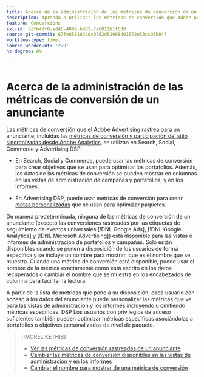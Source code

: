 ```yaml
---
title: Acerca de la administración de las métricas de conversión de un anunciante
description: Aprenda a utilizar las métricas de conversión que Adobe Advertising rastrea para un anunciante.
feature: Conversions
exl-id: 8cfb4df8-ed48-4809-b383-7a6011b1f530
source-git-commit: 67fe8581832dc0762d62908d01672e53cc95b847
workflow-type: tm+mt
source-wordcount: '279'
ht-degree: 0%

---
```


# Acerca de la administración de las métricas de conversión de un anunciante

Las métricas de [conversión](/help/search-social-commerce/glossary.md#c-d) que el Adobe Advertising rastrea para un anunciante, incluidas las [métricas de conversión y participación del sitio sincronizadas desde Adobe Analytics](/help/integrations/analytics/analytics-data-in-advertising.md), se utilizan en Search, Social, Commerce y Advertising DSP.

* En Search, Social y Commerce, puede usar las métricas de conversión para crear objetivos que se usan para optimizar los portafolios. Además, los datos de las métricas de conversión se pueden mostrar en columnas en las vistas de administración de campañas y portafolios, y en los informes.

* En Advertising DSP, puede usar métricas de conversión para crear [metas personalizadas](/help/dsp/optimization/custom-goal.md) que se usan para optimizar paquetes.

De manera predeterminada, ninguna de las métricas de conversión de un anunciante (excepto las conversiones rastreadas por las etiquetas de seguimiento de eventos universales [!DNL Google Ads], [!DNL Google Analytics] y [!DNL Microsoft Advertising]) está disponible para las vistas e informes de administración de portafolios y campañas. Solo están disponibles cuando se ponen a disposición de los usuarios de forma específica y se incluye un nombre para mostrar, que es el nombre que se muestra. Cuando una métrica de conversión está disponible, puede usar el nombre de la métrica exactamente como está escrito en los datos recuperados o cambiar el nombre que se muestra en los encabezados de columna para facilitar la lectura.

A partir de la lista de métricas que pone a su disposición, cada usuario con acceso a los datos del anunciante puede personalizar las métricas que ve para las vistas de administración y los informes incluyendo u omitiendo métricas específicas. DSP Los usuarios con privilegios de acceso suficientes también pueden optimizar métricas específicas asociándolas a portafolios o objetivos personalizados de nivel de paquete.

>[!MORELIKETHIS]
>
>* [Ver las métricas de conversión rastreadas de un anunciante](conversion-metric-view-tracked.md)
>* [Cambiar las métricas de conversión disponibles en las vistas de administración y en los informes](conversion-metric-edit-available.md)
>* [Cambiar el nombre para mostrar de una métrica de conversión](conversion-metric-edit-display-name.md)
